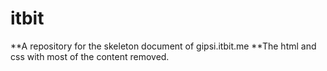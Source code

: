 # itbit
**A repository for the skeleton document of gipsi.itbit.me
**The html and css with most of the content removed.

